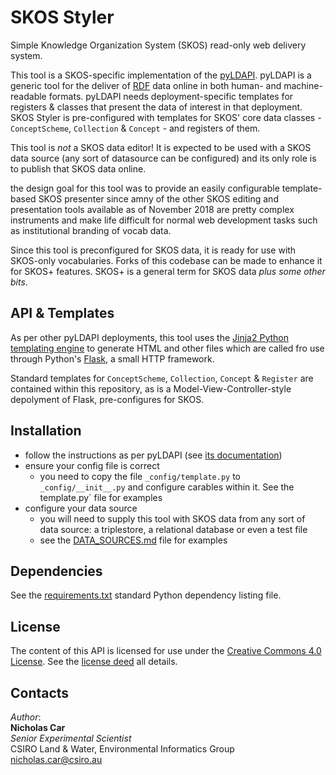 # SKOS Styler
Simple Knowledge Organization System (SKOS) read-only web delivery system.

This tool is a SKOS-specific implementation of the [pyLDAPI](https://github.com/rdflib/pyLDAPI). pyLDAPI is a generic tool for the deliver of [RDF](https://www.w3.org/RDF/) data online in both human- and machine-readable formats. pyLDAPI needs deployment-specific templates for registers & classes that present the data of interest in that deployment. SKOS Styler is pre-configured with templates for SKOS' core data classes - `ConceptScheme`, `Collection` & `Concept` - and registers of them.

This tool is *not* a SKOS data editor! It is expected to be used with a SKOS data source (any sort of datasource can be configured) and its only role is to publish that SKOS data online.

the design goal for this tool was to provide an easily configurable template-based SKOS presenter since amny of the other SKOS editing and presentation tools available as of November 2018 are pretty complex instruments and make life difficult for normal web development tasks such as institutional branding of vocab data.

Since this tool is preconfigured for SKOS data, it is ready for use with SKOS-only vocabularies. Forks of this codebase can be made to enhance it for SKOS+ features. SKOS+ is a general term for SKOS data *plus some other bits*.


## API & Templates
As per other pyLDAPI deployments, this tool uses the [Jinja2 Python templating engine](http://jinja.pocoo.org/) to generate HTML and other files which are called fro use through Python's [Flask](http://flask.pocoo.org/), a small HTTP framework.

Standard templates for `ConceptScheme`, `Collection`, `Concept` & `Register` are contained within this repository, as is a Model-View-Controller-style depolyment of Flask, pre-configures for SKOS.


## Installation
* follow the instructions as per pyLDAPI (see [its documentation]())
* ensure your config file is correct
    * you need to copy the file `_config/template.py` to `_config/__init__.py` and configure carables within it. See the template.py` file for examples
* configure your data source
    * you will need to supply this tool with SKOS data from any sort of data source: a triplestore, a relational database or even a test file
    * see the [DATA_SOURCES.md](https://github.com/CSIRO-enviro-informatics/skos-styler/examples/DATA_SOURCES.md) file for examples


## Dependencies
See the [requirements.txt](https://github.com/CSIRO-enviro-informatics/skos-styler/requirements.txt) standard Python dependency listing file.


## License
The content of this API is licensed for use under the [Creative Commons 4.0 License](https://creativecommons.org/licenses/by/4.0/). See the [license deed](LICENSE) all details.


## Contacts
*Author*:<br />
**Nicholas Car**<br />
*Senior Experimental Scientist*<br />
CSIRO Land & Water, Environmental Informatics Group<br />
<nicholas.car@csiro.au>
